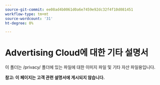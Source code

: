 ```yaml
---
source-git-commit: ee08ad4b0061d0a6e7459e92dc32f4f10d081451
workflow-type: tm+mt
source-wordcount: '31'
ht-degree: 0%

---
```

# Advertising Cloud에 대한 기타 설명서

이 폴더는 /privacy/ 폴더에 있는 파일에 대한 이미지 파일 및 기타 자산 파일용입니다.

**참고: 이 페이지는 고객 관련 설명서에 게시되지 않습니다.**
